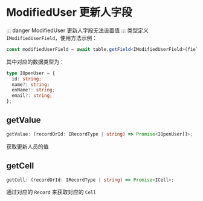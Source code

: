 # ModifiedUser 更新人字段
::: danger
ModifiedUser 更新人字段无法设置值
:::
类型定义 `IModifiedUserField`，使用方法示例：
```typescript
const modifiedUserField = await table.getField<IModifiedUserField>(fieldId);
```
其中对应的数据类型为：
```typescript
type IOpenUser = {
  id: string;
  name?: string;
  enName?: string;
  email?: string;
};
```

## getValue
```typescript
getValue: (recordOrId: IRecordType | string) => Promise<IOpenUser[]>;
```
获取更新人员的值

## getCell
```typescript
getCell: (recordOrId: IRecordType | string) => Promise<ICell>;
```
通过对应的 `Record` 来获取对应的 `Cell`

